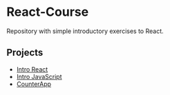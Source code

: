 # React-Course

Repository with simple introductory exercises to React.

## Projects

- [Intro React](01-intro-react/README.md)
- [Intro JavaScript](02-intro-javascript/README.md)
- [CounterApp](03-counter-app/README.md)